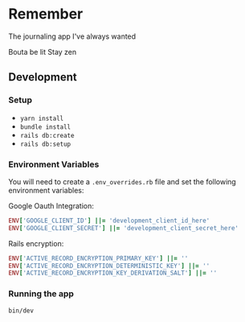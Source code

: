 # Remember
The journaling app I've always wanted

Bouta be lit
Stay zen

## Development

### Setup

* `yarn install`
* `bundle install`
* `rails db:create`
* `rails db:setup`

### Environment Variables

You will need to create a `.env_overrides.rb` file and set the following environment variables:

Google Oauth Integration:
```ruby
ENV['GOOGLE_CLIENT_ID'] ||= 'development_client_id_here'
ENV['GOOGLE_CLIENT_SECRET'] ||= 'development_client_secret_here'
```

Rails encryption:
```ruby
ENV['ACTIVE_RECORD_ENCRYPTION_PRIMARY_KEY'] ||= ''
ENV['ACTIVE_RECORD_ENCRYPTION_DETERMINISTIC_KEY'] ||= ''
ENV['ACTIVE_RECORD_ENCRYPTION_KEY_DERIVATION_SALT'] ||= ''
```

### Running the app

`bin/dev`

